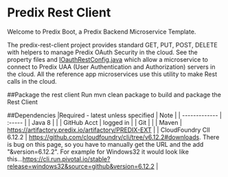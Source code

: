 Predix Rest Client
==============

Welcome to Predix Boot, a Predix Backend Microservice Template.  

The predix-rest-client project provides standard GET, PUT, POST, DELETE with helpers to manage Predix OAuth Security in the cloud.  See the property files and [IOauthRestConfig.java](https://github.com/PredixDev/predix-rest-client/blob/master/src/main/java/com/ge/predix/solsvc/restclient/config/IOauthRestConfig.java) which allow a microservice to connect to Predix UAA (User Authentication and Authorization) servers in the cloud. All the reference app microservices use this utility to make Rest calls in the cloud.

##Package the rest client
Run mvn clean package to build and package the Rest Client

##Dependencies
|Required - latest unless specified | Note |
| ------------- | :----- |
| Java 8 | |
| GitHub Acct | logged in |
| Git | |
| Maven | https://artifactory.predix.io/artifactory/PREDIX-EXT |
| CloudFoundry ClI 6.12.2 |  https://github.com/cloudfoundry/cli/tree/v6.12.2#downloads.  There is bug on this page, so you have to manually get the URL and the add "&version=6.12.2".  For example for Windows32 it would look like this...https://cli.run.pivotal.io/stable?release=windows32&source=github&version=6.12.2 |
